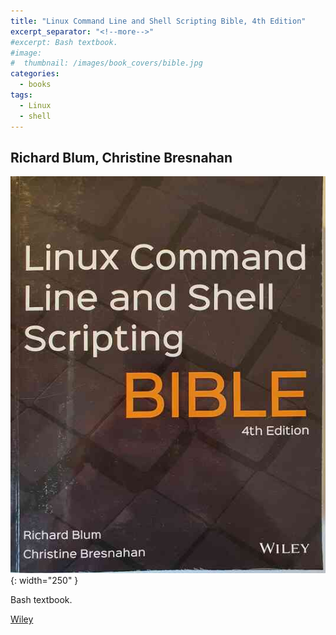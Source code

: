 ```yaml
---
title: "Linux Command Line and Shell Scripting Bible, 4th Edition"
excerpt_separator: "<!--more-->"
#excerpt: Bash textbook.
#image:
#  thumbnail: /images/book_covers/bible.jpg
categories:
  - books
tags:
  - Linux
  - shell
---
```



## Richard Blum, Christine Bresnahan


![alt text](/images/book_covers/bible.jpg "Title"){: width="250" }

<!--more-->

Bash textbook.



[Wiley](https://www.wiley.com/en-us/Linux+Command+Line+and+Shell+Scripting+Bible%2C+4th+Edition-p-9781119700937/)




